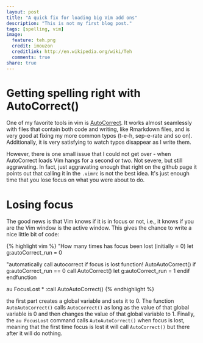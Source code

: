 ```yaml
---
layout: post
title: "A quick fix for loading big Vim add ons"
description: "This is not my first blog post."
tags: [spelling, vim]
image:
  feature: teh.png
  credit: imouzon
  creditlink: http://en.wikipedia.org/wiki/Teh
  comments: true
share: true
---
```


# Getting spelling right with AutoCorrect()

One of my favorite tools in vim is [AutoCorrect](https://github.com/panozzaj/vim-autocorrect 'panozzaj AutoCorrect').
It works almost seamlessly with files that contain both code and writing, like
Rmarkdown files, and is very good at fixing my more common typos (t-e-h, sep-e-rate and so on).
Additionally, it is very satisfying to watch typos disappear as I write them.

However, there is one small issue that I could not get over - when AutoCorrect loads
Vim hangs for a second or two. Not severe, but still aggravating. In fact, just aggravating
enough that right on the github page it points out that calling it in the `.vimrc` is not the
best idea. It's just enough time that you lose focus on what you were about to do.

# Losing focus
The good news is that Vim knows if it is in focus or not, i.e., it knows if you are
the Vim window is the active window. This gives the chance to write a nice little
bit of code:

{% highlight vim %}
   "How many times has focus been lost (initially = 0)
   let g:autoCorrect_run = 0

   "automatically call autocorrect if focus is lost
   function! AutoAutoCorrect()
      if g:autoCorrect_run == 0
         call AutoCorrect()
         let g:autoCorrect_run = 1
      endif
   endfunction

   au FocusLost * :call AutoAutoCorrect()
{% endhighlight %}

the first part creates a global variable and sets it to 0. The function
`AutoAutoCorrect()` calls `AutoCorrect()` as long as the value
of that global variable is 0 and then changes the value of that
global variable to 1.
Finally,  the `au FocusLost` command calls `AutoAutoCorrect()`
when focus is lost, meaning that the
first time focus is lost it will call `AutoCorrect()` but there after it
will do nothing.
